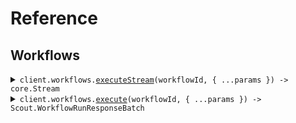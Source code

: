 # Reference

## Workflows

<details><summary><code>client.workflows.<a href="/src/api/resources/workflows/client/Client.ts">executeStream</a>(workflowId, { ...params }) -> core.Stream<Scout.MessageChunk></code></summary>
<dl>
<dd>

#### 🔌 Usage

<dl>
<dd>

<dl>
<dd>

```typescript
await client.workflows.executeStream("string", {
    revisionId: "string",
    sessionId: "string",
    input: {
        string: 1,
    },
});
```

</dd>
</dl>
</dd>
</dl>

#### ⚙️ Parameters

<dl>
<dd>

<dl>
<dd>

**workflowId:** `string`

</dd>
</dl>

<dl>
<dd>

**request:** `Scout.WorkflowsExecuteStreamRequest`

</dd>
</dl>

<dl>
<dd>

**requestOptions:** `Workflows.RequestOptions`

</dd>
</dl>
</dd>
</dl>

</dd>
</dl>
</details>

<details><summary><code>client.workflows.<a href="/src/api/resources/workflows/client/Client.ts">execute</a>(workflowId, { ...params }) -> Scout.WorkflowRunResponseBatch</code></summary>
<dl>
<dd>

#### 🔌 Usage

<dl>
<dd>

<dl>
<dd>

```typescript
await client.workflows.execute("workflow_id", {
    input: {
        key: 1,
    },
});
```

</dd>
</dl>
</dd>
</dl>

#### ⚙️ Parameters

<dl>
<dd>

<dl>
<dd>

**workflowId:** `string`

</dd>
</dl>

<dl>
<dd>

**request:** `Scout.WorkflowsExecuteRequest`

</dd>
</dl>

<dl>
<dd>

**requestOptions:** `Workflows.RequestOptions`

</dd>
</dl>
</dd>
</dl>

</dd>
</dl>
</details>
